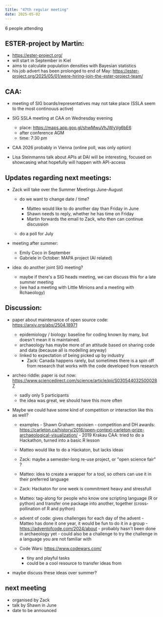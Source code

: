 ```yaml
---
title: "47th regular meeting"
date: 2025-05-02
---
```

6 people attending

## ESTER-project by Martin:
- <https://ester-project.org/>
- will start in September in Kiel
- aims to calculate population densities with Bayesian statistics
- his job advert has been prolonged to end of May: <https://ester-project.org/2025/05/01/were-hiring-join-the-ester-project-team/>

## CAA:
- meeting of SIG boards/representatives may not take place (SSLA seem to the most continouus active)

- SIG SSLA meeting at CAA on Wednesday evening
  - place: <https://maps.app.goo.gl/shwMwuVhJWyVg6bE6>
  - after conference AGM
  - time: 7:30 pm

- CAA 2026 probably in Vienna (online poll, was only option)

- Lisa Steinmanns talk about APIs at DAI will be interesting, focused on showcasing what hopefully will happen with API-access

## Updates regarding next meetings:

- Zack will take over the Summer Meetings June-August
    - do we want to change date / time?
        - Matteo would like to do another day than Friday in June
        - Shawn needs to reply, whether he has time on Friday
        - Martin forwards the email to Zack, who then can continue discussion

    - do a poll for July

- meeting after summer:
    - Emily Coco in September
    - Gabriele in October: MAPA project (AI related)

- idea: do another joint SIG meeting?
    - maybe if there's a SIG heads meeting, we can discuss this for a late summer meeting
    - (we had a meeting with Little Minions and a meeting with Rchaeology)

## Discussion:
- paper about maintenance of open source code: <https://arxiv.org/abs/2504.18971>

    - epidemiology / biology: baseline for coding known by many, but doesn't mean it is maintained.
    - archaeology has maybe more of an attitude based on sharing code and data (because all is modelling anyway)
    - linked to expectation of being picked up by industry
        - Zack: Canada happens rarely, but sometimes there is a spin off from research that works with the code developed from research

- archeo riddle: paper is out now: <https://www.sciencedirect.com/science/article/pii/S0305440325000287>
    - sadly only 5 participants
    - the idea was great, we should have this more often

- Maybe we could have some kind of competition or interaction like this as well?

  - examples
        - Shawn Graham: epoisien - competition and DH awards: <https://carleton.ca/history/2016/open-context-carleton-prize-archaeological-visualization/>
        - 2019 Krakau CAA: tried to do a Hackathon, turned into a basic R lesson

  - Matteo would like to do a Hackaton, but lacks ideas
  - Zack: maybe a semester-long re-use project, or "open science fair" ?
  - Matteo: idea to create a wrapper for a tool, so others can use it in their preferred language
  - Zack: Hackaton for one week is commitment heavy and stressfull
  - Matteo: tag-along for people who know one scripting language (R or python) and transfer one package into another, together (cross-pollination of R and python)

  - advent of code: gives challenges for each day of the advent
        - Matteo has done it one year, it would be fun to do it in a group
        - <https://adventofcode.com/2024/about>
        - probably hasn't been done in archaeology yet
        - could also be a challenge to try the challenge in a language you are not familiar with

   - Code Wars: <https://www.codewars.com/>
        - tiny and playful tasks
        - could be a cool resource to transfer ideas from

- maybe discuss these ideas over summer?

## next meeting
- organised by Zack
- talk by Shawn in June
- date to be announced
